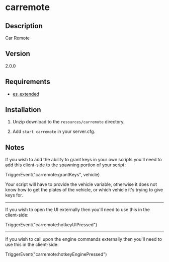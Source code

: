 # carremote

## Description
Car Remote

## Version
2.0.0

## Requirements
* [es_extended](https://github.com/ESX-Org/es_extended)

## Installation
1) Unzip download to the `resources/carremote` directory.

2) Add `start carremote` in your server.cfg.

## Notes
If you wish to add the ability to grant keys in your own scripts you'll need to add this client-side to the spawning portion of your script:

TriggerEvent("carremote:grantKeys", vehicle) 

Your script will have to provide the vehicle variable, otherwise it does not know how to get the plates of the vehicle,
or which vehicle it's trying to give keys for.

----------------------

If you wish to open the UI externally then you'll need to use this in the client-side:

TriggerEvent("carremote:hotkeyUIPressed")

----------------------

If you wish to call upon the engine commands externally then you'll need to use this in the client-side:

TriggerEvent("carremote:hotkeyEnginePressed")

